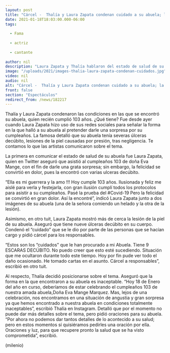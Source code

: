 ```yaml
---
layout: post
title: "Cárcel -  Thalía y Laura Zapata condenan cuidado a su abuela; la hallaron con úlceras en la piel"
date: 2021-01-18T18:03:00.000-06:00
tags:
  
  - Fama
  
  - actriz
  
  - cantante
  
author: nil
description: "Laura Zapata y Thalía hablaron del estado de salud de su abuelita. La encontraron en condiciones poco aceptables. "
image: "/uploads/2021/images-thalia-laura-zapata-condenan-cuidados.jpg"
video: nil
audio: nil
alt: "Cárcel -  Thalía y Laura Zapata condenan cuidado a su abuela; la hallaron con úlceras en la piel"
front: false
section: "Espectáculos"
redirect_from: /news/182217
---
```


Thalía y Laura Zapata condenaron las condiciones en las que se encontró su abuela, quien recién cumplió 103 años. ¿Qué tiene? Fue desde ayer cuando Laura Zapata hizo uso de sus redes sociales para señalar la forma en la que halló a su abuela al pretender darle una sorpresa por su cumpleaños. La famosa detalló que su abuela tenía severas úlceras decúbito, lesiones de la piel causadas por presión, tras negligencia. Te contamos lo que las artistas comunicaron sobre el tema. 

La primera en comunicar el estado de salud de su abuela fue Laura Zapata, quien en Twitter aseguró que asistió al cumpleaños 103 de doña Eva Mange, con el fin de darle una grata sorpresa; sin embargo, la felicidad se convirtió en dolor, pues la encontró con varias ulceras decúbito. 

“Ella es mi guerrera y la amo !!! Hoy cumple 103 años. Ilusionada y feliz me aislé para verla y festejarla, con gran ilusión cumplí todos los protocolos para asistir a su cumpleaños. Pasé la prueba del #Covid-19 Pero la felicidad se convirtió en gran dolor. Así la encontré”, indicó Laura Zapata junto a dos imágenes de su abuela (una de la señora comiendo un helado y la otra de la lesión). 

Asimismo, en otro tuit, Laura Zapata mostró más de cerca la lesión de la piel de su abuela. Aseguró que tiene nueve úlceras decúbito en su cuerpo. Condenó el “cuidado” que se le dio por parte de las personas que se hacían cargo y pidió cárcel para los responsables. 

“Estos son los “cuidados” que le han procurado a mi Abuela. Tiene 9 ESCARAS DECÚBITO. No puedo creer que esto esté sucediendo. Situación que me ocultaron durante todo este tiempo. Hoy por fin pude ver todo el daño ocasionado. He tomado cartas en el asunto. Cárcel a responsables”, escribió en otro tuit. 

Al respecto, Thalía decidió posicionarse sobre el tema. Aseguró que la forma en la que encontraron a su abuela es inaceptable. “Hoy 18 de Enero del año en curso, deberíamos de estar celebrando el cumpleaños 103 de nuestra amada abuela,Doña Eva Mange Marquez. Mas, lejos de una celebración, nos encontramos en una situación de angustia y gran sorpresa ya que hemos encontrado a nuestra abuela en condiciones totalmente inaceptables”, escribió Thalía en Instagram. 
Detalló que por el momento no puede dar más detalles sobre el tema, pero pidió oraciones para su abuela. “Por ahora no podemos dar tantos detalles de lo acontecido a su salud; pero en estos momentos sí quisiéramos pedirles una oración por ella. Oraciones y luz, para que recupere pronto la salud que se ha visto comprometida”, escribió. 

(milenio)